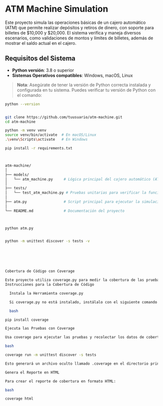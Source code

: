 # ATM Machine Simulation

Este proyecto simula las operaciones básicas de un cajero automático (ATM) que permite realizar depósitos y retiros de dinero, con soporte para billetes de $10,000 y $20,000. El sistema verifica y maneja diversos escenarios, como validaciones de montos y límites de billetes, además de mostrar el saldo actual en el cajero.

## Requisitos del Sistema

- **Python versión**: 3.8 o superior
- **Sistemas Operativos compatibles**: Windows, macOS, Linux

> **Nota**: Asegúrate de tener la versión de Python correcta instalada y configurada en tu sistema. Puedes verificar tu versión de Python con el comando:
  ```bash
  python --version


git clone https://github.com/tuusuario/atm-machine.git
cd atm-machine

python -m venv venv
source venv/bin/activate  # En macOS/Linux
.\venv\Scripts\activate   # En Windows

pip install -r requirements.txt



atm-machine/
│
├── models/
│   └── atm_machine.py     # Lógica principal del cajero automático (ATM)
│
├── tests/
│   └── test_atm_machine.py # Pruebas unitarias para verificar la funcionalidad del ATM
│
├── atm.py                 # Script principal para ejecutar la simulación del ATM
│
└── README.md              # Documentación del proyecto



python atm.py


python -m unittest discover -s tests -v






Cobertura de Código con Coverage

Este proyecto utiliza coverage.py para medir la cobertura de las pruebas y generar un reporte en HTML.
Instrucciones para la Cobertura de Código

    Instala la Herramienta coverage.py

    Si coverage.py no está instalado, instálalo con el siguiente comando:

    bash

pip install coverage

Ejecuta las Pruebas con Coverage

Usa coverage para ejecutar las pruebas y recolectar los datos de cobertura:

bash

coverage run -m unittest discover -s tests

Esto generará un archivo oculto llamado .coverage en el directorio principal, que contiene los datos de cobertura.

Genera el Reporte en HTML

Para crear el reporte de cobertura en formato HTML:

bash

coverage html